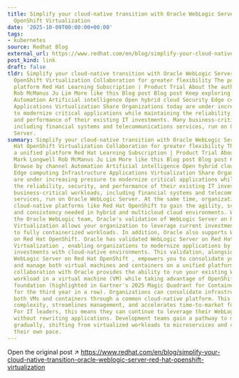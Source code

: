 ```yaml
---
title: Simplify your cloud-native transition with Oracle WebLogic Server on Red Hat
  OpenShift Virtualization
date: '2025-10-09T00:00:00+00:00'
tags:
- kubernetes
source: Redhat Blog
external_url: https://www.redhat.com/en/blog/simplify-your-cloud-native-transition-oracle-weblogic-server-red-hat-openshift-virtualization
post_kind: link
draft: false
tldr: Simplify your cloud-native transition with Oracle WebLogic Server on Red Hat
  OpenShift Virtualization Collaboration for greater flexibility The power of a unified
  platform Red Hat Learning Subscription | Product Trial About the authors Mark Longwell
  Rob McManus Ju Lim More like this Blog post Blog post Keep exploring Browse by channel
  Automation Artificial intelligence Open hybrid cloud Security Edge computing Infrastructure
  Applications Virtualization Share Organizations today are under increasing pressure
  to modernize critical applications while maintaining the reliability, security,
  and performance of their existing IT investments. Many business-critical workloads,
  including financial systems and telecommunications services, run on Oracle WebLogic
  Server.
summary: Simplify your cloud-native transition with Oracle WebLogic Server on Red
  Hat OpenShift Virtualization Collaboration for greater flexibility The power of
  a unified platform Red Hat Learning Subscription | Product Trial About the authors
  Mark Longwell Rob McManus Ju Lim More like this Blog post Blog post Keep exploring
  Browse by channel Automation Artificial intelligence Open hybrid cloud Security
  Edge computing Infrastructure Applications Virtualization Share Organizations today
  are under increasing pressure to modernize critical applications while maintaining
  the reliability, security, and performance of their existing IT investments. Many
  business-critical workloads, including financial systems and telecommunications
  services, run on Oracle WebLogic Server. At the same time, organizations are embracing
  cloud-native platforms like Red Hat OpenShift to gain the agility, scalability,
  and consistency needed in hybrid and multicloud cloud environments. Working with
  the Oracle WebLogic team, Oracle's validation of WebLogic Server on Red Hat OpenShift
  Virtualization allows your organization to leverage current investments as you move
  to fully containerized workloads. In addition, Oracle also supports WebLogic Server
  on Red Hat OpenShift. Oracle has validated WebLogic Server on Red Hat OpenShift
  Virtualization , enabling organizations to modernize applications by bridging existing
  investments with cloud-native environments. This validation, alongside support for
  WebLogic Server on Red Hat OpenShift , empowers you to consolidate your infrastructure
  and manage both virtual machines and containers on a unified platform. Red Hat's
  collaboration with Oracle provides the ability to run your existing WebLogic Server
  workload in a virtual machine (VM) while taking advantage of OpenShift's Kubernetes-based
  foundation (highlighted in Gartner's 2025 Magic Quadrant for Container Management
  for the third year in a row). Organizations can consolidate infrastructure by managing
  both VMs and containers through a common cloud-native platform. This reduces operational
  complexity, streamlines management, and accelerates time-to-market for new services.
  For IT leaders, this means they can continue to leverage their WebLogic investments
  without rewriting applications. Development teams gain a pathway to modernize applications
  gradually, shifting from virtualized workloads to microservices and containers at
  their own pace.
---
```

Open the original post ↗ https://www.redhat.com/en/blog/simplify-your-cloud-native-transition-oracle-weblogic-server-red-hat-openshift-virtualization
